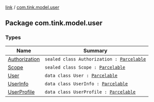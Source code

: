 [link](../index.md) / [com.tink.model.user](./index.md)

## Package com.tink.model.user

### Types

| Name | Summary |
|---|---|
| [Authorization](-authorization/index.md) | `sealed class Authorization : `[`Parcelable`](https://developer.android.com/reference/android/os/Parcelable.html) |
| [Scope](-scope/index.md) | `sealed class Scope : `[`Parcelable`](https://developer.android.com/reference/android/os/Parcelable.html) |
| [User](-user/index.md) | `data class User : `[`Parcelable`](https://developer.android.com/reference/android/os/Parcelable.html) |
| [UserInfo](-user-info/index.md) | `data class UserInfo : `[`Parcelable`](https://developer.android.com/reference/android/os/Parcelable.html) |
| [UserProfile](-user-profile/index.md) | `data class UserProfile : `[`Parcelable`](https://developer.android.com/reference/android/os/Parcelable.html) |
